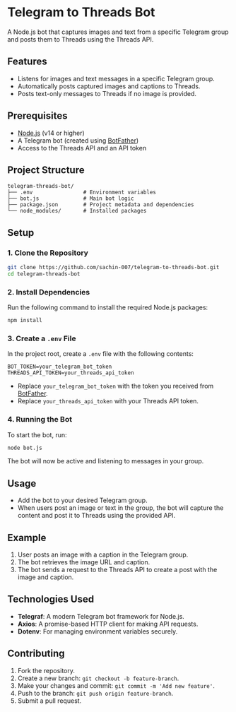 
# Telegram to Threads Bot

A Node.js bot that captures images and text from a specific Telegram group and posts them to Threads using the Threads API.

## Features

- Listens for images and text messages in a specific Telegram group.
- Automatically posts captured images and captions to Threads.
- Posts text-only messages to Threads if no image is provided.

## Prerequisites

- [Node.js](https://nodejs.org/en/download/) (v14 or higher)
- A Telegram bot (created using [BotFather](https://core.telegram.org/bots#botfather))
- Access to the Threads API and an API token

## Project Structure

```
telegram-threads-bot/
├── .env                # Environment variables
├── bot.js              # Main bot logic
├── package.json        # Project metadata and dependencies
└── node_modules/       # Installed packages
```

## Setup

### 1. Clone the Repository

```bash
git clone https://github.com/sachin-007/telegram-to-threads-bot.git
cd telegram-threads-bot
```

### 2. Install Dependencies

Run the following command to install the required Node.js packages:

```bash
npm install
```

### 3. Create a `.env` File

In the project root, create a `.env` file with the following contents:

```
BOT_TOKEN=your_telegram_bot_token
THREADS_API_TOKEN=your_threads_api_token
```

- Replace `your_telegram_bot_token` with the token you received from [BotFather](https://core.telegram.org/bots#botfather).
- Replace `your_threads_api_token` with your Threads API token.

### 4. Running the Bot

To start the bot, run:

```bash
node bot.js
```

The bot will now be active and listening to messages in your group.

## Usage

- Add the bot to your desired Telegram group.
- When users post an image or text in the group, the bot will capture the content and post it to Threads using the provided API.

## Example

1. User posts an image with a caption in the Telegram group.
2. The bot retrieves the image URL and caption.
3. The bot sends a request to the Threads API to create a post with the image and caption.

## Technologies Used

- **Telegraf**: A modern Telegram bot framework for Node.js.
- **Axios**: A promise-based HTTP client for making API requests.
- **Dotenv**: For managing environment variables securely.

## Contributing

1. Fork the repository.
2. Create a new branch: `git checkout -b feature-branch`.
3. Make your changes and commit: `git commit -m 'Add new feature'`.
4. Push to the branch: `git push origin feature-branch`.
5. Submit a pull request.

<!-- ## License

This project is licensed under the MIT License - see the [LICENSE](LICENSE) file for details. -->
